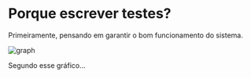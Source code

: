 # Porque escrever testes? 

Primeiramente, pensando em garantir o bom funcionamento do sistema. 

![graph](https://external-content.duckduckgo.com/iu/?u=https%3A%2F%2Fwww.parasoft.com%2Fwp-content%2Fuploads%2F2020%2F06%2FGraph_Applied_Software_Measurement_Graph-e1691169339658.jpg&f=1&nofb=1&ipt=67e17a836da9a3737163e865d0e05db66ec98e561e83e26f5dce76854a78c071&ipo=images)

Segundo esse gráfico...